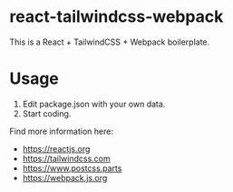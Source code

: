 # react-tailwindcss-webpack

This is a React + TailwindCSS + Webpack boilerplate.

# Usage

1.  Edit package.json with your own data.
2.  Start coding.

Find more information here:

* https://reactjs.org
* https://tailwindcss.com
* https://www.postcss.parts
* https://webpack.js.org
